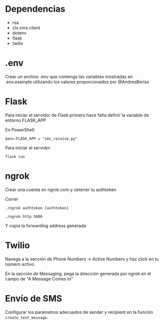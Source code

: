 # Dependencias
 - rsa
 - clx.xms.client
 - dotenv
 - flask
 - twilio
  
# .env
Crear un archivo .env que contenga las variables mostradas en .env.example utilizando los valores proporcionados por @AndresBeriss

# Flask
Para iniciar el servidor de Flask primero hace falta definir la variable de entorno FLASK_APP

En PowerShell:

`$env:FLASK_APP = "sms_receive.py"`

Para iniciar el servidor

`flask run`

# ngrok
Crear una cuenta en ngrok.com y obtener tu authtoken

Correr

`./ngrok authtoken [authtoken]`

`./ngrok http 5000`

Y copia la forwarding address generada

# Twilio
Navega a la sección de Phone Numbers -> Active Numbers y haz click en tu número activo.

En la sección de Messaging, pega la dirección generada por ngrok en el campo de "A Message Comes In"

# Envío de SMS
Configurar los parámetros adecuados de sender y recipient en la función `create_text_message`.